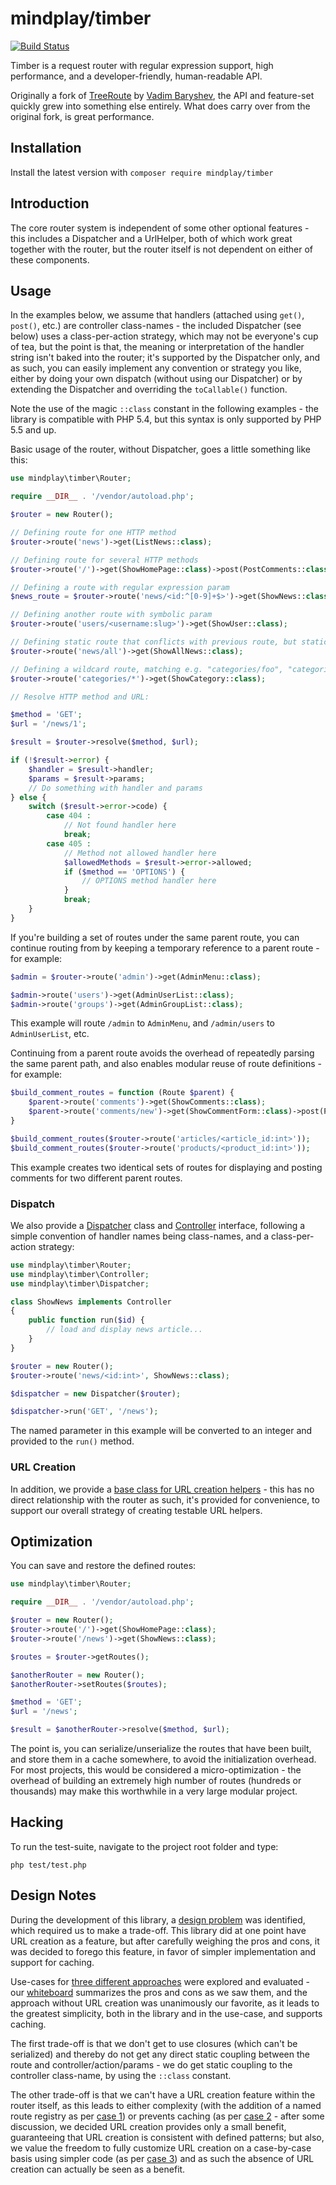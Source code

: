 # mindplay/timber

[![Build Status](https://travis-ci.org/mindplay-dk/timber.svg)](https://travis-ci.org/mindplay-dk/timber)

Timber is a request router with regular expression support, high performance, and a
developer-friendly, human-readable API.

Originally a fork of [TreeRoute](https://github.com/baryshev/TreeRoute) by
[Vadim Baryshev](https://github.com/baryshev), the API and feature-set quickly
grew into something else entirely. What does carry over from the original fork,
is great performance.


## Installation

Install the latest version with `composer require mindplay/timber`


## Introduction

The core router system is independent of some other optional features - this includes
a Dispatcher and a UrlHelper, both of which work great together with the router, but
the router itself is not dependent on either of these components.


## Usage

In the examples below, we assume that handlers (attached using `get()`, `post()`, etc.)
are controller class-names - the included Dispatcher (see below) uses a class-per-action
strategy, which may not be everyone's cup of tea, but the point is that, the meaning or
interpretation of the handler string isn't baked into the router; it's supported by the
Dispatcher only, and as such, you can easily implement any convention or strategy you
like, either by doing your own dispatch (without using our Dispatcher) or by extending
the Dispatcher and overriding the `toCallable()` function.

Note the use of the magic `::class` constant in the following examples - the library is
compatible with PHP 5.4, but this syntax is only supported by PHP 5.5 and up.

Basic usage of the router, without Dispatcher, goes a little something like this:

```PHP
use mindplay\timber\Router;

require __DIR__ . '/vendor/autoload.php';

$router = new Router();

// Defining route for one HTTP method
$router->route('news')->get(ListNews::class);

// Defining route for several HTTP methods
$router->route('/')->get(ShowHomePage::class)->post(PostComments::class);

// Defining a route with regular expression param
$news_route = $router->route('news/<id:^[0-9]+$>')->get(ShowNews::class);

// Defining another route with symbolic param
$router->route('users/<username:slug>')->get(ShowUser::class);

// Defining static route that conflicts with previous route, but static routes have high priority
$router->route('news/all')->get(ShowAllNews::class);

// Defining a wildcard route, matching e.g. "categories/foo", "categories/foo/bar", etc.:
$router->route('categories/*')->get(ShowCategory::class);

// Resolve HTTP method and URL:

$method = 'GET';
$url = '/news/1';

$result = $router->resolve($method, $url);

if (!$result->error) {
    $handler = $result->handler;
    $params = $result->params;
    // Do something with handler and params
} else {
    switch ($result->error->code) {
        case 404 :
            // Not found handler here
            break;
        case 405 :
            // Method not allowed handler here
            $allowedMethods = $result->error->allowed;
            if ($method == 'OPTIONS') {
                // OPTIONS method handler here
            }
            break;
    }
}
```

If you're building a set of routes under the same parent route, you can continue routing
from by keeping a temporary reference to a parent route - for example:

```PHP
$admin = $router->route('admin')->get(AdminMenu::class);

$admin->route('users')->get(AdminUserList::class);
$admin->route('groups')->get(AdminGroupList::class);
```

This example will route `/admin` to `AdminMenu`, and `/admin/users` to `AdminUserList`, etc.

Continuing from a parent route avoids the overhead of repeatedly parsing the same parent path,
and also enables modular reuse of route definitions - for example:

```PHP
$build_comment_routes = function (Route $parent) {
    $parent->route('comments')->get(ShowComments::class);
    $parent->route('comments/new')->get(ShowCommentForm::class)->post(PostComment::class);
}

$build_comment_routes($router->route('articles/<article_id:int>'));
$build_comment_routes($router->route('products/<product_id:int>'));
```

This example creates two identical sets of routes for displaying and posting comments for two
different parent routes.


### Dispatch

We also provide a [Dispatcher](src/Dispatcher.php) class and [Controller](src/Controller.php)
interface, following a simple convention of handler names being class-names, and a
class-per-action strategy:

```PHP
use mindplay\timber\Router;
use mindplay\timber\Controller;
use mindplay\timber\Dispatcher;

class ShowNews implements Controller
{
    public function run($id) {
        // load and display news article...
    }
}

$router = new Router();
$router->route('news/<id:int>', ShowNews::class);

$dispatcher = new Dispatcher($router);

$dispatcher->run('GET', '/news');
```

The named parameter in this example will be converted to an integer and provided
to the `run()` method.


### URL Creation

In addition, we provide a [base class for URL creation helpers](src/UrlHelper.php) -
this has no direct relationship with the router as such, it's provided for
convenience, to support our overall strategy of creating testable URL helpers.


## Optimization

You can save and restore the defined routes:

```php
use mindplay\timber\Router;

require __DIR__ . '/vendor/autoload.php';

$router = new Router();
$router->route('/')->get(ShowHomePage::class);
$router->route('/news')->get(ShowNews::class);

$routes = $router->getRoutes();

$anotherRouter = new Router();
$anotherRouter->setRoutes($routes);

$method = 'GET';
$url = '/news';

$result = $anotherRouter->resolve($method, $url);
```

The point is, you can serialize/unserialize the routes that have been built, and
store them in a cache somewhere, to avoid the initialization overhead. For most
projects, this would be considered a micro-optimization - the overhead of building
an extremely high number of routes (hundreds or thousands) may make this worthwhile
in a very large modular project.


## Hacking

To run the test-suite, navigate to the project root folder and type:

    php test/test.php


## Design Notes

During the development of this library, a [design problem](commit/8bb93921c0a8b90d97f0143c0eebdf4ba44b0294)
was identified, which required us to make a trade-off. This library did at one point have URL creation as
a feature, but after carefully weighing the pros and cons, it was decided to forego this feature, in favor
of simpler implementation and support for caching.

Use-cases for [three different approaches](https://gist.github.com/mindplay-dk/feb4768dbb118c651ba0)
were explored and evaluated - our [whiteboard](https://goo.gl/photos/CZLk7iJCzeJfS3A58) summarizes the
pros and cons as we saw them, and the approach without URL creation was unanimously our favorite, as it
leads to the greatest simplicity, both in the library and in the use-case, and supports caching.

The first trade-off is that we don't get to use closures (which can't be serialized) and thereby do not
get any direct static coupling between the route and controller/action/params - we do get static coupling
to the controller class-name, by using the `::class` constant.

The other trade-off is that we can't have a URL creation feature within the router itself, as this leads to
either complexity (with the addition of a named route registry as per [case 1](https://gist.github.com/mindplay-dk/feb4768dbb118c651ba0#file-router-1-php))
or prevents caching (as per [case 2](https://gist.github.com/mindplay-dk/feb4768dbb118c651ba0#file-router-2-php) -
after some discussion, we decided URL creation provides only a small benefit, guaranteeing that URL creation
is consistent with defined patterns; but also, we value the freedom to fully customize URL creation on a
case-by-case basis using simpler code (as per [case 3](https://gist.github.com/mindplay-dk/feb4768dbb118c651ba0#file-router-3-php))
and as such the absence of URL creation can actually be seen as a benefit.
